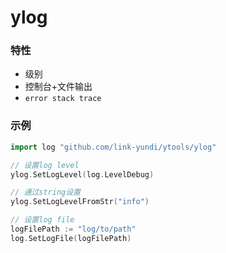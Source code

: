 # ylog

### 特性

- 级别
- 控制台+文件输出
- `error stack trace`

### 示例

```go
import log "github.com/link-yundi/ytools/ylog"

// 设置log level
ylog.SetLogLevel(log.LevelDebug)

// 通过string设置
ylog.SetLogLevelFromStr("info")

// 设置log file
logFilePath := "log/to/path"
log.SetLogFile(logFilePath)
```

